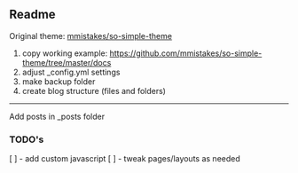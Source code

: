 ## Readme

Original theme: [mmistakes/so-simple-theme](https://github.com/mmistakes/so-simple-theme)

  1. copy working example: https://github.com/mmistakes/so-simple-theme/tree/master/docs
  2. adjust _config.yml settings
  3. make backup folder
  4. create blog structure (files and folders)

---

Add posts in _posts folder


### TODO's
 [ ] - add custom javascript
 [ ] - tweak pages/layouts as needed 
